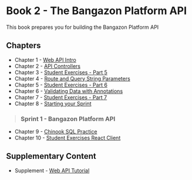 # Book 2 - The Bangazon Platform API

This book prepares you for building the Bangazon Platform API

## Chapters

* Chapter 1 - [Web API Intro](./chapters/API_OVERVIEW.md)
* Chapter 2 - [API Controllers](./chapters/API_MODELS_CONTROLLERS.md)
* Chapter 3 - [Student Exercises - Part 5](./chapters/STUDENT_EXERCISES_API.md)
* Chapter 4 - [Route and Query String Parameters](./chapters/CONTROLLER_PARAMETERS.md)
* Chapter 5 - [Student Exercises - Part 6](./chapters/STUDENT_EXERCISES_PARAMS.md)
* Chapter 6 - [Validating Data with Annotations](./chapters/MODEL_VALIDATION.md)
* Chapter 7 - [Student Exercises - Part 7](./chapters/STUDENT_EXERCISES_MODELSTATE.md)
* Chapter 8 - [Starting your Sprint](./chapters/HOW_TO_START.md)

> ### __Sprint 1__ - Bangazon Platform API

* Chapter 9 - [Chinook SQL Practice](./chapters/CHINOOK.md)
* Chapter 10 - [Student Exercises React Client](./chapters/STUDENT_EXERCISES_REACT_CLIENT.md)

## Supplementary Content

* Supplement - [Web API Tutorial](https://docs.microsoft.com/en-us/aspnet/core/tutorials/first-web-api?view=aspnetcore-2.1)
